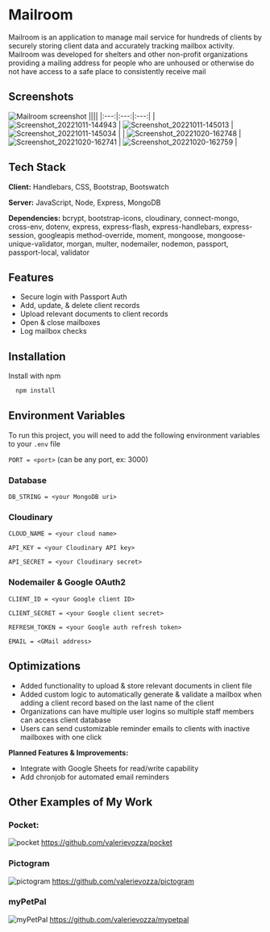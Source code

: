 
# Mailroom

Mailroom is an application to manage mail service for hundreds of clients by securely storing client data and accurately tracking mailbox activity. Mailroom was developed for shelters and other non-profit organizations providing a mailing address for people who are unhoused or otherwise do not have access to a safe place to consistently receive mail

## Screenshots

![Mailroom screenshot](https://user-images.githubusercontent.com/101529105/190074645-af766088-cf3d-4498-a887-2f661b650239.png)
||||
|:---:|:---:|:---:|
| ![Screenshot_20221011-144943](https://user-images.githubusercontent.com/101529105/195205553-1d942ec0-d279-451a-a097-ce53c591e74b.png) | ![Screenshot_20221011-145013](https://user-images.githubusercontent.com/101529105/195205555-c3291027-d111-45fd-aff5-eb47925fe6b4.png) | ![Screenshot_20221011-145034](https://user-images.githubusercontent.com/101529105/195205556-4d9b98c1-4857-4fa7-99f9-f0a897e41f13.png) |
| ![Screenshot_20221020-162748](https://user-images.githubusercontent.com/101529105/197078397-faed9037-5442-46b3-8bab-59392c75e1d8.png) | ![Screenshot_20221020-162741](https://user-images.githubusercontent.com/101529105/197078400-9a4e8884-1705-4b53-97d4-3886226104cf.png) | ![Screenshot_20221020-162759](https://user-images.githubusercontent.com/101529105/197078402-29f9bea9-7200-4e9b-a0ce-c8c7fcb0fd20.png) |

## Tech Stack

**Client:** Handlebars, CSS, Bootstrap, Bootswatch

**Server:** JavaScript, Node, Express, MongoDB

**Dependencies:** bcrypt, bootstrap-icons, cloudinary, connect-mongo, cross-env, dotenv, express, express-flash, express-handlebars, express-session, googleapis method-override, moment, mongoose, mongoose-unique-validator, morgan, multer, nodemailer, nodemon, passport, passport-local, validator

## Features

- Secure login with Passport Auth
- Add, update, & delete client records
- Upload relevant documents to client records
- Open & close mailboxes
- Log mailbox checks

## Installation

Install with npm

```bash
  npm install
```
## Environment Variables

To run this project, you will need to add the following environment variables to your `.env` file

`PORT = <port>` (can be any port, ex: 3000)

### Database

`DB_STRING = <your MongoDB uri>`

### Cloudinary

`CLOUD_NAME = <your cloud name>`

`API_KEY = <your Cloudinary API key>`

`API_SECRET = <your Cloudinary secret>`

### Nodemailer & Google OAuth2

`CLIENT_ID = <your Google client ID>`

`CLIENT_SECRET = <your Google client secret>`

`REFRESH_TOKEN = <your Google auth refresh token>`

`EMAIL = <GMail address>`

## Optimizations

- Added functionality to upload & store relevant documents in client file
- Added custom logic to automatically generate & validate a mailbox when adding a client record based on the last name of the client
- Organizations can have multiple user logins so multiple staff members can access client database
- Users can send customizable reminder emails to clients with inactive mailboxes with one click

**Planned Features & Improvements:**

- Integrate with Google Sheets for read/write capability
- Add chronjob for automated email reminders

## Other Examples of My Work

### Pocket:

![pocket](https://user-images.githubusercontent.com/101529105/195203986-95c3d4ef-54b7-40cf-bde7-a8708bb7f53a.png)
https://github.com/valerievozza/pocket

### Pictogram

![pictogram](https://user-images.githubusercontent.com/101529105/195203985-938d761f-2c6a-4bc7-9b08-1b32cc28b610.png)
https://github.com/valerievozza/pictogram

### myPetPal

![myPetPal](https://user-images.githubusercontent.com/101529105/195203978-398ed8da-ccda-4c21-81c0-5975f135af93.png)
https://github.com/valerievozza/mypetpal

